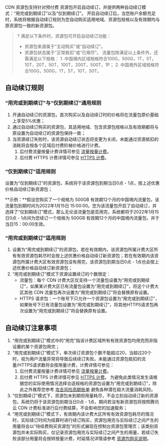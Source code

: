 CDN 资源包支持针对预付费 资源包开启自动续订，并提供两种自动续订模式：“用完或到期续订”以及“仅到期续订”。
开启自动续订后，当您账户余额充足时，系统将根据自动续订规则为您自动购买适用地域、资源包规格以及有效期均与原资源包一致的新资源包。


 >?
>满足以下条件时，资源包可开启自动续订功能：
>- 资源包来源属于“主动购买”或“自动续订”。
>- 资源包状态属于“正常抵扣”或“已用尽”。
流量包除满足以上条件外，还需满足以下规格：
	1. 中国境内区域规格符合100G，500G，1T，5T，10T，20T，50T，100T，200T，500T，1P；
	2. 中国境外区域规格符合100G，500G，1T，5T，10T，50T。


## 自动续订规则

### “用完或到期续订”与“仅到期续订”通用规则

1. 开通自动续订的资源包，首次购买以及自动续订时的价格将在流量包原价基础上享受5%优惠；
2. 通过自动续订购买的资源包，其适用地域、包含资源包规格以及有效期都将与原设置为自动续订的资源包保持一致；
3. 当资源续订失败时，该资源自动续订状态将变更为关闭，未能通过资源抵扣的消耗将会按各个区域后付费阶梯价格进行计费。
	1. 后付费流量按量计费详情可参见 [流量按量计费](https://cloud.tencent.com/document/product/228/2949#.E6.B5.81.E9.87.8F.E6.8C.89.E9.87.8F.E8.AE.A1.E8.B4.B9.3Ca-id.3D.22m2.22.3E.3C.2Fa.3E)。
	2. 后付费 HTTPS 计费详情可参见 [HTTPS 计费](https://cloud.tencent.com/document/product/228/75563#https-.E8.AF.B7.E6.B1.82.E6.95.B0.E8.AE.A1.E8.B4.B9)。

 

### “仅到期续订”适用规则

设置为“仅到期续订”的资源包，系统将于该资源包到期当日0点 - 1点，按上述优惠价格自动续订新资源包；

**示例：**假设您购买了一个规格为 500GB 有效期12个月的中国境内流量包，该流量包到期时间为2022年1月15日 15:00:00。您为该流量包开启了自动续订，并选择了“仅到期续订”模式，那么无论该流量包是否用完，系统都将于2022年1月15日0点 - 1点间为您续订一个规格为 500GB 有效期12个月的中国境内流量包，并于当日15：00:00生效。

 

### “用完或到期续订”适用规则

1. 设置为“用完或到期续订”的资源包，若在有效期内，该资源包所属计费大区所有有效资源包耗尽时会按上述优惠价格自动续订新资源包；若在有效期内该资源包所属计费大区有效资源包没有用完，该资源包到期当日0点 - 1点也会按上述优惠价格自动续订新资源包；
2. “用完或到期续订”模式下资源设置续订的个数限定：
	- 流量包：每个 CDN 计费大区仅支持一个流量包设置为“用完或到期续订”，如果某计费大区已有流量包设置为“用完或到期续订”，将这个计费大区其他 CDN 流量包再次设置为“用完或到期续订”将会替换原有设置。
	- HTTPS 请求包：一个账号下只允许一个资源包设置为“用完或到期续订”，如果账号下已有流量包设置为“用完或到期续订”，将其他HTTPS请求包再次设置为“用完或到期续订”将会替换原有设置。

## 自动续订注意事项

1. “用完或到期续订”模式中的“用完”指该计费区域所有有效资源包均用完而非指设置的某个资源包用完；
2. “用完或到期续订”模式下，单次续订资源包个数不能超过20，当超过20个时，视为用户流量异常将导致后续续订失败。未能通过资源包抵扣的流量/HTTPS请求数将会按用量计费，计费详情可参见：
	1. 后付费流量按量计费详情可参见 [流量按量计费](https://cloud.tencent.com/document/product/228/2949#.E6.B5.81.E9.87.8F.E6.8C.89.E9.87.8F.E8.AE.A1.E8.B4.B9.3Ca-id.3D.22m2.22.3E.3C.2Fa.3E)。
	2. 后付费 HTTPS 计费详情可参见 [HTTPS 计费](https://cloud.tencent.com/document/product/228/75563#https-.E8.AF.B7.E6.B1.82.E6.95.B0.E8.AE.A1.E8.B4.B9)。
为避免此类情况发生请根据您的实际使用情况选择合适规格的资源包设置为“用完或到期续订”，除此之外推荐您参考 [攻击风险高额账单](https://cloud.tencent.com/document/product/228/51813) 避免各种潜在超大流量消耗风险。
3. “仅到期续订”模式下，资源包未到期但用量耗尽，不会立刻自动续订新的资源包，系统仍将于该资源包到期当日0点 - 1点，期间若没有新资源包将按照腾讯云 CDN 计费标准进行后付费结算，不会影响您的加速服务；
4. “用完或到期续订”模式下，有效期内该计费大区所有有效资源包耗尽的情况时，实际续订时间为结算时进行续订购买，资源包用完与实际续订之间产生的用量将会以“待续费购买资源包”的形式展现在控制台资源包管理页；该类别资源包并未实际购买，仅记录资源包用完与实际续订之间产生的用量，若续订失败该部分用量将会按转按量计费，时延情况详情请参考 [资源包购买说明](https://cloud.tencent.com/document/product/228/60705#m1)。

